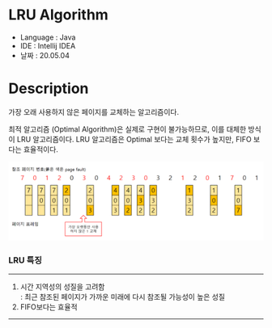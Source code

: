 # LRU Algorithm

* Language : Java
* IDE : Intellij IDEA
* 날짜 : 20.05.04

# Description

가장 오래 사용하지 않은 페이지를 교체하는 알고리즘이다. 

최적 알고리즘 (Optimal Algorithm)은 실제로 구현이 불가능하므로, 이를 대체한 방식이 LRU 알고리즘이다.
LRU 알고리즘은 Optimal 보다는 교체 횟수가 높지만, FIFO 보다는 효율적이다.

<img src="/doc/page/LRU/LRU.png">

<br>

### LRU 특징

---
1. 시간 지역성의 성질을 고려함 <br>
    : 최근 참조된 페이지가 가까운 미래에 다시 참조될 가능성이 높은 성질<br>
2. FIFO보다는 효율적
---
